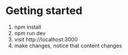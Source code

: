 # Getting started
1. npm install
2. npm run dev
3. visit http://localhost:3000
4. make changes, notice that content changes
